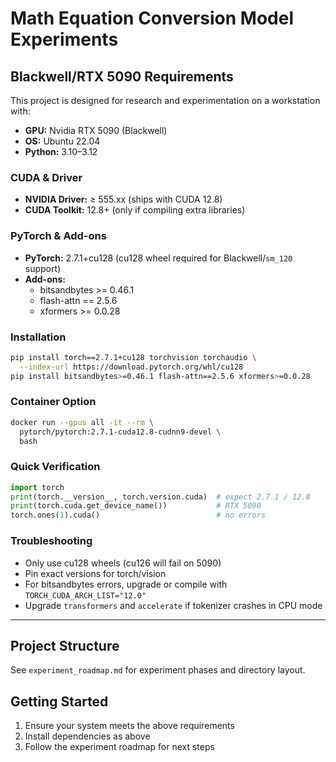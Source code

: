 # Math Equation Conversion Model Experiments

## Blackwell/RTX 5090 Requirements

This project is designed for research and experimentation on a workstation with:
- **GPU:** Nvidia RTX 5090 (Blackwell)
- **OS:** Ubuntu 22.04
- **Python:** 3.10–3.12

### CUDA & Driver
- **NVIDIA Driver:** ≥ 555.xx (ships with CUDA 12.8)
- **CUDA Toolkit:** 12.8+ (only if compiling extra libraries)

### PyTorch & Add-ons
- **PyTorch:** 2.7.1+cu128 (cu128 wheel required for Blackwell/`sm_120` support)
- **Add-ons:**
  - bitsandbytes >= 0.46.1
  - flash-attn == 2.5.6
  - xformers >= 0.0.28

### Installation
```bash
pip install torch==2.7.1+cu128 torchvision torchaudio \
  --index-url https://download.pytorch.org/whl/cu128
pip install bitsandbytes>=0.46.1 flash-attn==2.5.6 xformers>=0.0.28
```

### Container Option
```bash
docker run --gpus all -it --rm \
  pytorch/pytorch:2.7.1-cuda12.8-cudnn9-devel \
  bash
```

### Quick Verification
```python
import torch
print(torch.__version__, torch.version.cuda)  # expect 2.7.1 / 12.8
print(torch.cuda.get_device_name())           # RTX 5090
torch.ones(1).cuda()                          # no errors
```

### Troubleshooting
- Only use cu128 wheels (cu126 will fail on 5090)
- Pin exact versions for torch/vision
- For bitsandbytes errors, upgrade or compile with `TORCH_CUDA_ARCH_LIST="12.0"`
- Upgrade `transformers` and `accelerate` if tokenizer crashes in CPU mode

---

## Project Structure
See `experiment_roadmap.md` for experiment phases and directory layout.

## Getting Started
1. Ensure your system meets the above requirements
2. Install dependencies as above
3. Follow the experiment roadmap for next steps
